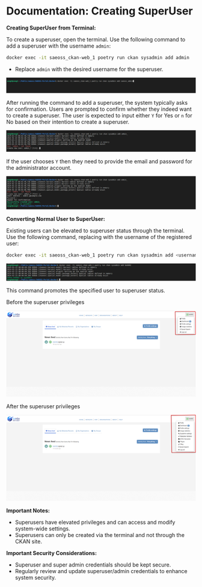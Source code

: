 # Documentation: Creating SuperUser

**Creating SuperUser from Terminal:**

To create a superuser, open the terminal.
Use the following command to add a superuser with the username `admin`:

```bash
docker exec -it saeoss_ckan-web_1 poetry run ckan sysadmin add admin
```
- Replace `admin` with the desired username for the superuser.

![command](./img/super-user-1.png)

After running the command to add a superuser, the system typically asks for confirmation. Users are prompted to confirm whether they indeed want to create a superuser. The user is expected to input either `Y` for Yes or `n` for No based on their intention to create a superuser.

![confirmation](./img/super-user-2.png)

If the user chooses `Y` then they need to provide the email and password for the administrator account.

![required information](./img/super-user-3.png)

**Converting Normal User to SuperUser:**

Existing users can be elevated to superuser status through the terminal.
Use the following command, replacing <username> with the username of the registered user:

```bash
docker exec -it saeoss_ckan-web_1 poetry run ckan sysadmin add <username>
```

![convert the normal user to a superuser](./img/super-user-4.png)

This command promotes the specified user to superuser status.

Before the superuser privileges

![Bob002 as a normal user](./img/super-user-5.png)

After the superuser privileges

![Bob002 as a superuser](./img/super-user-6.png)

**Important Notes:**

- Superusers have elevated privileges and can access and modify system-wide settings.
- Superusers can only be created via the terminal and not through the CKAN site.

**Important Security Considerations:**

- Superuser and super admin credentials should be kept secure.
- Regularly review and update superuser/admin credentials to enhance system security.
